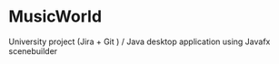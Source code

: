 # MusicWorld
University project (Jira + Git ) / Java desktop application using Javafx scenebuilder 

